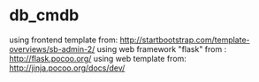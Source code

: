 db_cmdb
=======

using frontend template from: http://startbootstrap.com/template-overviews/sb-admin-2/
using web framework "flask" from : http://flask.pocoo.org/
using web template from: http://jinja.pocoo.org/docs/dev/
